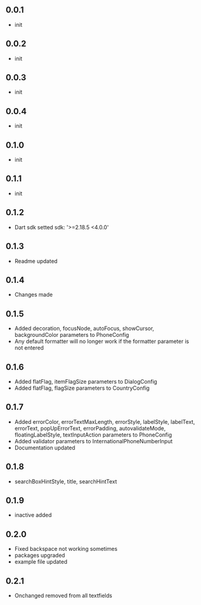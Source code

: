 ## 0.0.1

- init

## 0.0.2

- init

## 0.0.3

- init

## 0.0.4

- init

## 0.1.0

- init

## 0.1.1

- init

## 0.1.2

- Dart sdk setted sdk: '>=2.18.5 <4.0.0'

## 0.1.3

- Readme updated

## 0.1.4

- Changes made

## 0.1.5

- Added decoration, focusNode, autoFocus, showCursor, backgroundColor parameters to PhoneConfig
- Any default formatter will no longer work if the formatter parameter is not entered

## 0.1.6

- Added flatFlag, itemFlagSize parameters to DialogConfig
- Added flatFlag, flagSize parameters to CountryConfig

## 0.1.7

- Added errorColor, errorTextMaxLength, errorStyle, labelStyle, labelText, errorText, popUpErrorText, errorPadding, autovalidateMode, floatingLabelStyle, textInputAction parameters to PhoneConfig
- Added validator parameters to InternationalPhoneNumberInput
- Documentation updated

## 0.1.8

- searchBoxHintStyle, title, searchHintText

## 0.1.9

- inactive added

## 0.2.0

- Fixed backspace not working sometimes
- packages upgraded
- example file updated

## 0.2.1

- Onchanged removed from all textfields
